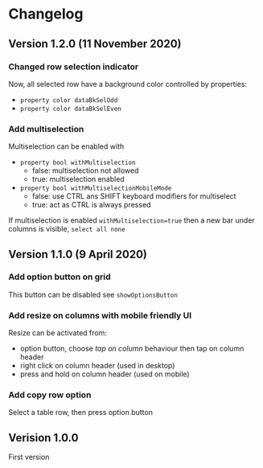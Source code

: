 # Changelog

## Version 1.2.0 (11 November 2020)
### Changed row selection indicator
Now, all selected row have a background color controlled by properties:
* `property color dataBkSelOdd`
* `property color dataBkSelEven`

### Add multiselection
Multiselection can be enabled with
* `property bool withMultiselection`
  * false: multiselection not allowed
  * true: multiselection enabled
* `property bool withMultiselectionMobileMode`
  * false: use CTRL ans SHIFT keyboard modifiers for multiselect
  * true: act as CTRL is always pressed

If multiselection is enabled `withMultiselection=true` then a new bar under columns is visible, `select all none`

## Version 1.1.0 (9 April 2020)
### Add option button on grid
This button can be disabled see `showOptionsButton`

### Add resize on columns with mobile friendly UI
Resize can be activated from:
* option button, choose *tap on column* behaviour then tap on column header
* right click on column header (used in desktop)
* press and hold on column header (used on mobile)

### Add copy row option
Select a table row, then press option button

## Verision 1.0.0
First version

